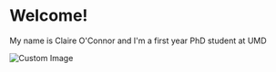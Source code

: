 <!DOCTYPE html>
<html lang="en">
<head>
    <meta charset="UTF-8">
    <meta name="viewport" content="width=device-width, initial-scale=1.0">
</head>
<body>
    <h1>Welcome!</h1>
    <p>My name is Claire O'Connor and I'm a first year PhD student at UMD</p>
    <img src="image.jpg" alt="Custom Image">
